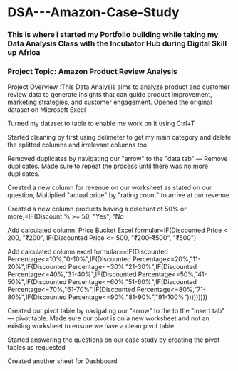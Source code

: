 # DSA---Amazon-Case-Study
### This is where i started my Portfolio building while taking my Data Analysis Class with the Incubator Hub during Digital Skill up Africa
### Project Topic: Amazon Product Review Analysis
Project Overview :This Data Analysis aims to analyze product and customer review data to generate insights that can guide product improvement, marketing strategies, and customer engagement.
Opened the original dataset on Microsoft Excel

Turned my dataset to table to enable me work on it using Ctrl+T

Started cleaning by first using delimeter to get my main category and delete the splitted columns and irrelevant columns too

Removed duplicates by navigating our "arrow" to the "data tab" — Remove duplicates. Made sure to repeat the process until there was no more duplicates. 

Created a new column for revenue on our worksheet as stated on our question, Multiplied "actual price" by "rating count" to arrive at our revenue

Created a new column products having a discount of 50% or more,=IF(Discount % >= 50, "Yes", "No

Add calculated column: Price Bucket Excel formular=IF(Discounted Price < 200, "₹200", IF(Discounted Price <= 500, "₹200–₹500", "₹500")

Add calculated column:excel formular==IF(Discounted Percentage<=10%,"0-10%",IF(Discounted Percentage<=20%,"11-20%",IF(Discounted Percentage<=30%,"21-30%",IF(Discounted 
Percentage<=40%,"31-40%",IF(Discounted Percentage<=50%,"41-50%",IF(Discounted Percentage<=60%,"51-60%",IF(Discounted Percentage<=70%,"61-70%",IF(Discounted Percentage<=80%,"71-80%",IF(Discounted Percentage<=90%,"81-90%","91-100%")))))))))

Created our pivot table by navigating our "arrow" to the to the "insert tab" — pivot table. Made sure our pivot is on a new worksheet and not an existing worksheet to ensure we have a clean pivot table

Started answering the questions on our case study by creating the pivot tables as requested

Created another sheet for Dashboard
